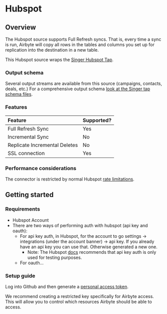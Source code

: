 # Hubspot

## Overview

The Hubspot source supports Full Refresh syncs. That is, every time a sync is run, Airbyte will copy all rows in the tables and columns you set up for replication into the destination in a new table.

This Hubspot source wraps the [Singer Hubspot Tap](https://github.com/singer-io/tap-hubspot).

### Output schema

Several output streams are available from this source \(campaigns, contacts, deals, etc.\) For a comprehensive output schema [look at the Singer tap schema files](https://github.com/singer-io/tap-hubspot/tree/master/tap_hubspot/schemas).

### Features

| Feature | Supported? |
| :--- | :--- |
| Full Refresh Sync | Yes |
| Incremental Sync | No |
| Replicate Incremental Deletes | No |
| SSL connection | Yes |

### Performance considerations

The connector is restricted by normal Hubspot [rate limitations](https://legacydocs.hubspot.com/apps/api_guidelines).

## Getting started

### Requirements

* Hubspot Account
* There are two ways of performing auth with hubspot (api key and oauth):
    * For api key auth, in Hubspot, for the account to go settings -> integrations (under the account banner) -> api key. If you already have an api key you can use that. Otherwise generated a new one.
        * Note: The Hubspot [docs](https://legacydocs.hubspot.com/docs/methods/auth/oauth-overview) recommends that api key auth is only used for testing purposes.
    * For oauth...

### Setup guide

Log into Github and then generate a [personal access token](https://github.com/settings/tokens).

We recommend creating a restricted key specifically for Airbyte access. This will allow you to control which resources Airbyte should be able to access.
